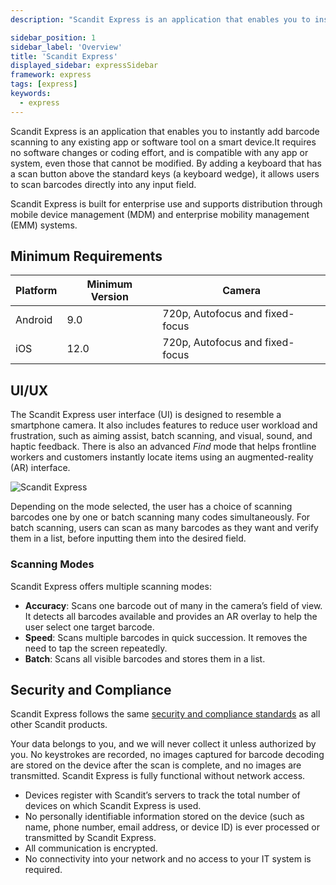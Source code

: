 ```yaml
---
description: "Scandit Express is an application that enables you to instantly add barcode scanning to any existing app or software tool on a smart device.It requires no software changes or coding effort, and is compatible with any app or system, even those that cannot be modified. By adding a keyboard that has a scan button above the standard keys (a keyboard wedge), it allows users to scan barcodes directly into any input field.                            "

sidebar_position: 1
sidebar_label: 'Overview'
title: 'Scandit Express'
displayed_sidebar: expressSidebar
framework: express
tags: [express]
keywords:
  - express
---
```


Scandit Express is an application that enables you to instantly add barcode scanning to any existing app or software tool on a smart device.It requires no software changes or coding effort, and is compatible with any app or system, even those that cannot be modified. By adding a keyboard that has a scan button above the standard keys (a keyboard wedge), it allows users to scan barcodes directly into any input field.


Scandit Express is built for enterprise use and supports distribution through mobile device management (MDM) and enterprise mobility management (EMM) systems.

## Minimum Requirements

| Platform | Minimum Version | Camera |
|----------|------------------|--------|
| Android  | 9.0              | 720p, Autofocus and fixed-focus |
| iOS      | 12.0             | 720p, Autofocus and fixed-focus |

## UI/UX

The Scandit Express user interface (UI) is designed to resemble a smartphone camera. It also includes features to reduce user workload and frustration, such as aiming assist, batch scanning, and visual, sound, and haptic feedback. There is also an advanced _Find_ mode that helps frontline workers and customers instantly locate items using an augmented-reality (AR) interface.

![Scandit Express](/img/express/express_ui.png)

Depending on the mode selected, the user has a choice of scanning barcodes one by one or batch scanning many codes simultaneously. For batch scanning, users can scan as many barcodes as they want and verify them in a list, before inputting them into the desired field.

### Scanning Modes

Scandit Express offers multiple scanning modes:

* **Accuracy**: Scans one barcode out of many in the camera’s field of view. It detects all barcodes available and provides an AR overlay to help the user select one target barcode.
* **Speed**: Scans multiple barcodes in quick succession. It removes the need to tap the screen repeatedly.
* **Batch**: Scans all visible barcodes and stores them in a list.

## Security and Compliance

Scandit Express follows the same [security and compliance standards](https://www.scandit.com/company/security/) as all other Scandit products.

Your data belongs to you, and we will never collect it unless authorized by you. No keystrokes are recorded, no images captured for barcode decoding are stored on the device after the scan is complete, and no images are transmitted. Scandit Express is fully functional without network access.

* Devices register with Scandit’s servers to track the total number of devices on which Scandit Express is used.
* No personally identifiable information stored on the device (such as name, phone number, email address, or device ID) is ever processed or transmitted by Scandit Express.
* All communication is encrypted.
* No connectivity into your network and no access to your IT system is required.